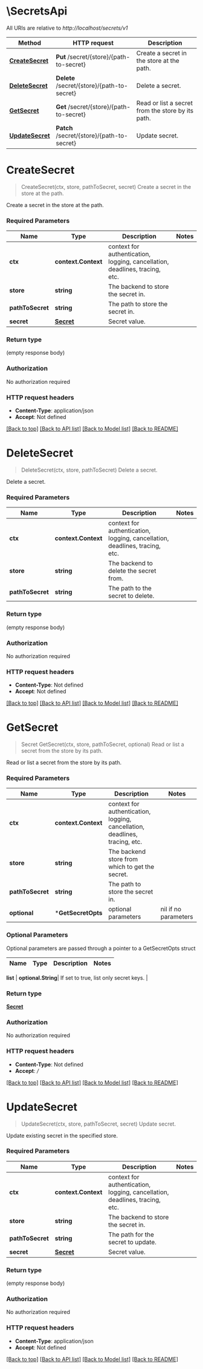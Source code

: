 # \SecretsApi

All URIs are relative to *http://localhost/secrets/v1*

Method | HTTP request | Description
------------- | ------------- | -------------
[**CreateSecret**](SecretsApi.md#CreateSecret) | **Put** /secret/{store}/{path-to-secret} | Create a secret in the store at the path.
[**DeleteSecret**](SecretsApi.md#DeleteSecret) | **Delete** /secret/{store}/{path-to-secret} | Delete a secret.
[**GetSecret**](SecretsApi.md#GetSecret) | **Get** /secret/{store}/{path-to-secret} | Read or list a secret from the store by its path.
[**UpdateSecret**](SecretsApi.md#UpdateSecret) | **Patch** /secret/{store}/{path-to-secret} | Update secret.


# **CreateSecret**
> CreateSecret(ctx, store, pathToSecret, secret)
Create a secret in the store at the path.

Create a secret in the store at the path.

### Required Parameters

Name | Type | Description  | Notes
------------- | ------------- | ------------- | -------------
 **ctx** | **context.Context** | context for authentication, logging, cancellation, deadlines, tracing, etc.
  **store** | **string**| The backend to store the secret in. | 
  **pathToSecret** | **string**| The path to store the secret in. | 
  **secret** | [**Secret**](Secret.md)| Secret value. | 

### Return type

 (empty response body)

### Authorization

No authorization required

### HTTP request headers

 - **Content-Type**: application/json
 - **Accept**: Not defined

[[Back to top]](#) [[Back to API list]](../README.md#documentation-for-api-endpoints) [[Back to Model list]](../README.md#documentation-for-models) [[Back to README]](../README.md)

# **DeleteSecret**
> DeleteSecret(ctx, store, pathToSecret)
Delete a secret.

Delete a secret.

### Required Parameters

Name | Type | Description  | Notes
------------- | ------------- | ------------- | -------------
 **ctx** | **context.Context** | context for authentication, logging, cancellation, deadlines, tracing, etc.
  **store** | **string**| The backend to delete the secret from. | 
  **pathToSecret** | **string**| The path to the secret to delete. | 

### Return type

 (empty response body)

### Authorization

No authorization required

### HTTP request headers

 - **Content-Type**: Not defined
 - **Accept**: Not defined

[[Back to top]](#) [[Back to API list]](../README.md#documentation-for-api-endpoints) [[Back to Model list]](../README.md#documentation-for-models) [[Back to README]](../README.md)

# **GetSecret**
> Secret GetSecret(ctx, store, pathToSecret, optional)
Read or list a secret from the store by its path.

Read or list a secret from the store by its path.

### Required Parameters

Name | Type | Description  | Notes
------------- | ------------- | ------------- | -------------
 **ctx** | **context.Context** | context for authentication, logging, cancellation, deadlines, tracing, etc.
  **store** | **string**| The backend store from which to get the secret. | 
  **pathToSecret** | **string**| The path to store the secret in. | 
 **optional** | ***GetSecretOpts** | optional parameters | nil if no parameters

### Optional Parameters
Optional parameters are passed through a pointer to a GetSecretOpts struct

Name | Type | Description  | Notes
------------- | ------------- | ------------- | -------------


 **list** | **optional.String**| If set to true, list only secret keys.  | 

### Return type

[**Secret**](Secret.md)

### Authorization

No authorization required

### HTTP request headers

 - **Content-Type**: Not defined
 - **Accept**: */*

[[Back to top]](#) [[Back to API list]](../README.md#documentation-for-api-endpoints) [[Back to Model list]](../README.md#documentation-for-models) [[Back to README]](../README.md)

# **UpdateSecret**
> UpdateSecret(ctx, store, pathToSecret, secret)
Update secret.

Update existing secret in the specified store.

### Required Parameters

Name | Type | Description  | Notes
------------- | ------------- | ------------- | -------------
 **ctx** | **context.Context** | context for authentication, logging, cancellation, deadlines, tracing, etc.
  **store** | **string**| The backend to store the secret in. | 
  **pathToSecret** | **string**| The path for the secret to update. | 
  **secret** | [**Secret**](Secret.md)| Secret value. | 

### Return type

 (empty response body)

### Authorization

No authorization required

### HTTP request headers

 - **Content-Type**: application/json
 - **Accept**: Not defined

[[Back to top]](#) [[Back to API list]](../README.md#documentation-for-api-endpoints) [[Back to Model list]](../README.md#documentation-for-models) [[Back to README]](../README.md)

